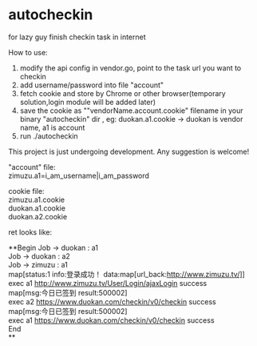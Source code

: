# autocheckin  
for lazy guy finish checkin task in internet  
  
How to use:  
1. modify the api config in vendor.go, point to the task url you want to checkin  
2. add username/password into file "account"  
3. fetch cookie and store by Chrome or other browser(temporary solution,login module will be added later)  
4. save the cookie as ""vendorName.account.cookie" filename in your binary "autocheckin" dir  , eg: duokan.a1.cookie  -> duokan is vendor name, a1 is account
5. run ./autocheckin  
  
This project is just undergoing development. Any suggestion is welcome!   
  
"account" file:  
zimuzu.a1=i_am_username|i_am_password  

cookie file:  
zimuzu.a1.cookie  
duokan.a1.cookie  
duokan.a2.cookie  

ret looks like:

**Begin
Job ->  duokan : a1  
Job ->  duokan : a2  
Job ->  zimuzu : a1  
map[status:1 info:登录成功！ data:map[url_back:http://www.zimuzu.tv/]]  
exec  a1 http://www.zimuzu.tv/User/Login/ajaxLogin  success  
map[msg:今日已签到 result:500002]  
exec  a2 https://www.duokan.com/checkin/v0/checkin  success  
map[msg:今日已签到 result:500002]  
exec  a1 https://www.duokan.com/checkin/v0/checkin  success  
End  
**
